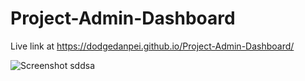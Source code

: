 # Project-Admin-Dashboard

Live link at https://dodgedanpei.github.io/Project-Admin-Dashboard/


![Screenshot](https://github.com/dodgedanpei/Project-Admin-Dashboard/blob/main/images/Project%20Admin%20Dashboard.JPG)
sddsa
